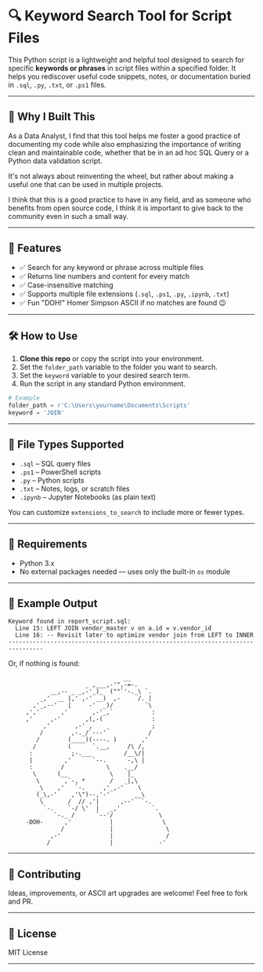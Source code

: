 
# 🔍 Keyword Search Tool for Script Files

This Python script is a lightweight and helpful tool designed to search for specific **keywords or phrases** in script files within a specified folder. It helps you rediscover useful code snippets, notes, or documentation buried in `.sql`, `.py`, `.txt`, or `.ps1` files.

---

## 🧠 Why I Built This

As a Data Analyst, I find that this tool helps me foster a good practice of documenting my code while also emphasizing the importance of writing clean and maintainable code, whether that be in an ad hoc SQL Query or a Python data validation script. 

It's not always about reinventing the wheel, but rather about making a useful one that can be used in multiple projects. 

I think that this is a good practice to have in any field, and as someone who benefits from open source code, I think it is important to give back to the community even in such a small way.

---

## 🚀 Features

- ✅ Search for any keyword or phrase across multiple files
- ✅ Returns line numbers and content for every match
- ✅ Case-insensitive matching
- ✅ Supports multiple file extensions (`.sql`, `.ps1`, `.py`, `.ipynb`, `.txt`)
- ✅ Fun "DOH!" Homer Simpson ASCII if no matches are found 😉

---

## 🛠 How to Use

1. **Clone this repo** or copy the script into your environment.
2. Set the `folder_path` variable to the folder you want to search.
3. Set the `keyword` variable to your desired search term.
4. Run the script in any standard Python environment.

```python
# Example
folder_path = r'C:\Users\yourname\Documents\Scripts'
keyword = 'JOIN'
```

---

## 📂 File Types Supported

- `.sql` – SQL query files  
- `.ps1` – PowerShell scripts  
- `.py` – Python scripts  
- `.txt` – Notes, logs, or scratch files  
- `.ipynb` – Jupyter Notebooks (as plain text)

You can customize `extensions_to_search` to include more or fewer types.

---

## 🤖 Requirements

- Python 3.x
- No external packages needed — uses only the built-in `os` module

---

## 🧩 Example Output

```
Keyword found in report_script.sql:
  Line 15: LEFT JOIN vendor_master v on a.id = v.vendor_id
  Line 16: -- Revisit later to optimize vendor join from LEFT to INNER
--------------------------------------------------------------------------------
```

Or, if nothing is found:

```
                                 __ 
                      _ ,___,-'",-=-. 
            __,-- _ _,-'_)_  (""`'-._\ `. 
         _,'  __ |,' ,-' __)  ,-     /. | 
       ,'_,--'   |     -'  _)/         `\ 
     ,','      ,'       ,-'_,`           : 
     ,'     ,-'       ,(,-(              : 
          ,'       ,-' ,    _            ; 
         /        ,-._/`---'            / 
        /        (____)(----. )       ,' 
       /         (      `.__,     /\ /, 
      :           ;-.___         /__\/| 
      |         ,'      `--.      -,\ | 
      :        /            \    .__/ 
       \      (__            \    |_ 
        \       ,`-, *       /   _|,\ 
         \    ,'   `-.     ,'_,-'    \ 
        (_\,-'    ,'\")--,'-'       __\ 
         \       /  // ,'|      ,--'  `-. 
          `-.    `-/ \'  |   _,'         `. 
             `-._ /      `--'/             \ 
     -DOH-      ,'           |              \ 
               /             |               \ 
            ,-'              |               / 
           /                 |             -' 
```

---

## 🙌 Contributing

Ideas, improvements, or ASCII art upgrades are welcome! Feel free to fork and PR.

---

## 📄 License

MIT License

---
